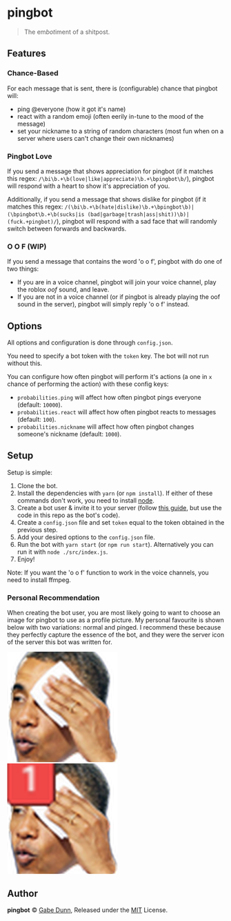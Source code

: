 # pingbot
> The em*bot*iment of a shitpost.

## Features

### Chance-Based
For each message that is sent, there is (configurable) chance that pingbot will:
 - ping @everyone (how it got it's name)
 - react with a random emoji (often eerily in-tune to the mood of the message)
 - set your nickname to a string of random characters (most fun when on a server where users can't change their own
 nicknames)

### Pingbot Love
If you send a message that shows appreciation for pingbot (if it matches this regex:
`/\bi\b.+\b(love|like|appreciate)\b.+\bpingbot\b/`), pingbot will respond with a heart to show it's appreciation of you.

Additionally, if you send a message that shows dislike for pingbot (if it matches this regex:
`/(\bi\b.+\b(hate|dislike)\b.+\bpingbot\b)|(\bpingbot\b.+\b(sucks|is (bad|garbage|trash|ass|shit))\b)|(fuck.+pingbot)/`),
pingbot will respond with a sad face that will randomly switch between forwards and backwards.

### O O F (WIP)
If you send a message that contains the word 'o o f', pingbot with do one of two things:
 - If you are in a voice channel, pingbot will join your voice channel, play the roblox *oof* sound, and leave.
 - If you are not in a voice channel (or if pingbot is already playing the oof sound in the server), pingbot will simply
 reply 'o o f' instead.

## Options
All options and configuration is done through `config.json`.

You need to specify a bot token with the `token` key. The bot will not run without this.

You can configure how often pingbot will perform it's actions (a one in `x` chance of performing the action) with these
config keys:
 - `probabilities.ping` will affect how often pingbot pings everyone (default: `10000`).
 - `probabilities.react` will affect how often pingbot reacts to messages (default: `100`).
 - `probabilities.nickname` will affect how often pingbot changes someone's nickname (default: `1000`).

## Setup
Setup is simple:
 1. Clone the bot.
 2. Install the dependencies with `yarn` (or `npm install`). If either of these commands don't work, you need to install
 [node][2].
 3. Create a bot user & invite it to your server (follow [this guide][1], but use the code in this repo as the bot's
 code).
 4. Create a `config.json` file and set `token` equal to the token obtained in the previous step.
 5. Add your desired options to the `config.json` file.
 6. Run the bot with `yarn start` (or `npm run start`). Alternatively you can run it with `node ./src/index.js`.
 7. Enjoy!

[1]: https://www.howtogeek.com/364225/how-to-make-your-own-discord-bot/
[2]: https://nodejs.org

Note: If you want the 'o o f' function to work in the voice channels, you need to install ffmpeg.

### Personal Recommendation
When creating the bot user, you are most likely going to want to choose an image for pingbot to use as a profile
picture. My personal favourite is shown below with two variations: normal and pinged. I recommend these because they
perfectly capture the essence of the bot, and they were the server icon of the server this bot was written for.

![pingbot][normal]
![pingbot pinged][pinged]

[normal]: resources/pingbot.png
[pinged]: resources/pingbot_pinged.png

## Author
**pingbot** © [Gabe Dunn](https://github.com/redxtech), Released under the [MIT](./license.md) License.
